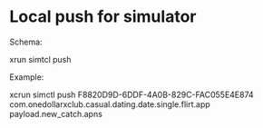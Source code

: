# Local push for simulator

Schema:

xrun simtcl push <device id> <bundle id> <payload>

Example: 

xcrun simctl push F8820D9D-6DDF-4A0B-829C-FAC055E4E874 com.onedollarxclub.casual.dating.date.single.flirt.app payload.new_catch.apns
